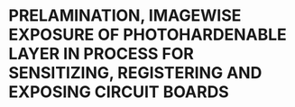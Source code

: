 # PRELAMINATION, IMAGEWISE EXPOSURE OF PHOTOHARDENABLE LAYER IN PROCESS FOR SENSITIZING, REGISTERING AND EXPOSING CIRCUIT BOARDS